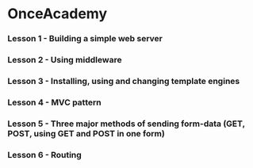 # OnceAcademy
### Lesson 1 - Building a simple web server  
### Lesson 2 - Using middleware
### Lesson 3 - Installing, using and changing template engines   
### Lesson 4 - MVC pattern   
### Lesson 5 - Three major methods of sending form-data (GET, POST, using GET and POST in one form)  
### Lesson 6 - Routing  